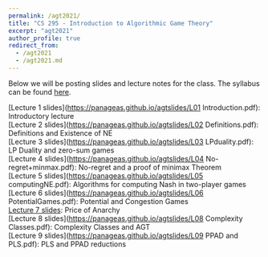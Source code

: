 ```yaml
---
permalink: /agt2021/
title: "CS 295 - Introduction to Algorithmic Game Theory"
excerpt: "agt2021"
author_profile: true
redirect_from: 
  - /agt2021
  - /agt2021.md
---
```

Below we will be posting slides and lecture notes for the class. The syllabus can be found [here](https://panageas.github.io/_pages/syllabus_agt.pdf).

[Lecture 1 slides](https://panageas.github.io/agtslides/L01 Introduction.pdf): Introductory lecture <br/>
[Lecture 2 slides](https://panageas.github.io/agtslides/L02 Definitions.pdf): Definitions and Existence of NE <br/>
[Lecture 3 slides](https://panageas.github.io/agtslides/L03 LPduality.pdf): LP Duality and zero-sum games <br/>
[Lecture 4 slides](https://panageas.github.io/agtslides/L04 No-regret+minmax.pdf): No-regret and a proof of minimax Theorem <br/>
[Lecture 5 slides](https://panageas.github.io/agtslides/L05 computingNE.pdf): Algorithms for computing Nash in two-player games <br/>
[Lecture 6 slides](https://panageas.github.io/agtslides/L06 PotentialGames.pdf): Potential and Congestion Games <br/>
[Lecture 7 slides](https://panageas.github.io/agtslides/L07PoA.pdf): Price of Anarchy <br/>
[Lecture 8 slides](https://panageas.github.io/agtslides/L08 Complexity Classes.pdf): Complexity Classes and AGT <br/>
[Lecture 9 slides](https://panageas.github.io/agtslides/L09 PPAD and PLS.pdf): PLS and PPAD reductions <br/>
